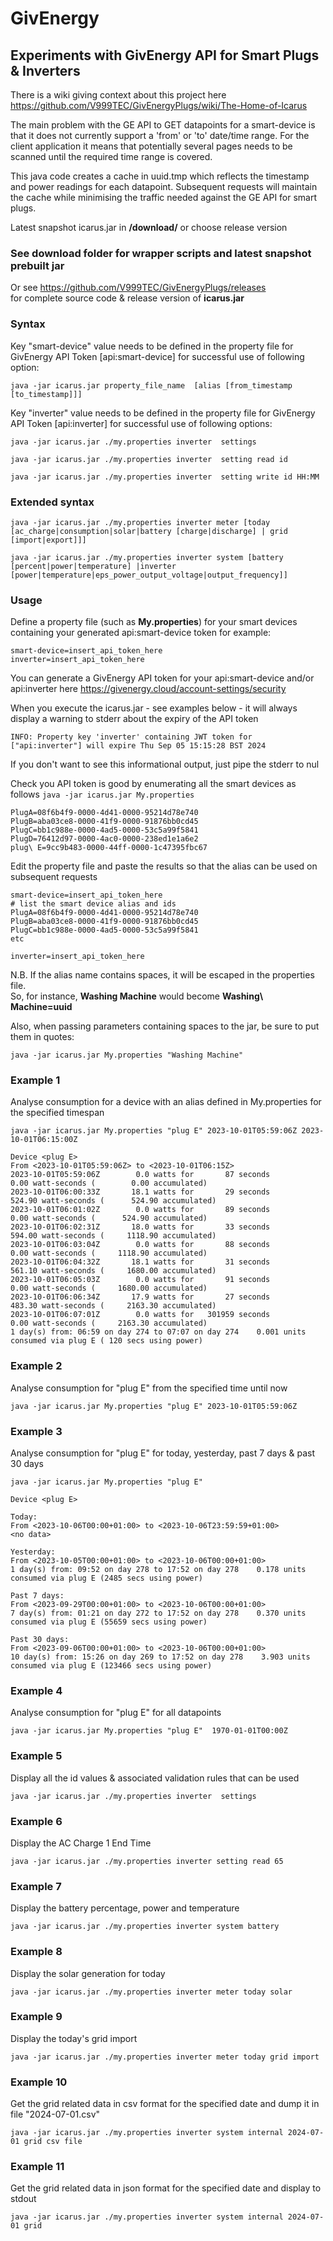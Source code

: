 # GivEnergy
## __Experiments with GivEnergy API for Smart Plugs & Inverters__

There is a wiki giving context about this project here https://github.com/V999TEC/GivEnergyPlugs/wiki/The-Home-of-Icarus  

The main problem with the GE API to GET datapoints for a smart-device is that it does not currently support a 'from' or 'to'  date/time range.
For the client application it means that potentially several pages needs to be scanned until the required time range is covered.

This java code creates a cache in uuid.tmp which reflects the timestamp and power readings for each datapoint.
Subsequent requests will maintain the cache while minimising the traffic needed against the GE API for smart plugs.


Latest snapshot icarus.jar in __/download/__ or choose release version

### See download folder for wrapper scripts and latest snapshot prebuilt jar
Or see https://github.com/V999TEC/GivEnergyPlugs/releases  
for complete source code & release version of __icarus.jar__

### Syntax

Key "smart-device" value needs to be defined in the property file for GivEnergy API Token [api:smart-device] for successful use of following option:

```java -jar icarus.jar property_file_name  [alias [from_timestamp [to_timestamp]]]```

Key "inverter" value needs to be defined in the property file for GivEnergy API Token [api:inverter] for successful use of following options:

```java -jar icarus.jar ./my.properties inverter  settings```

```java -jar icarus.jar ./my.properties inverter  setting read id```

```java -jar icarus.jar ./my.properties inverter  setting write id HH:MM```

### Extended syntax

```java -jar icarus.jar ./my.properties inverter meter [today [ac_charge|consumption|solar|battery [charge|discharge] | grid [import|export]]]```

```java -jar icarus.jar ./my.properties inverter system [battery [percent|power|temperature] |inverter [power|temperature|eps_power_output_voltage|output_frequency]]```

### Usage
Define a property file (such as __My.properties__) for your smart devices containing your generated api:smart-device token for example:

```
smart-device=insert_api_token_here
inverter=insert_api_token_here
```
You can generate a GivEnergy API token for your api:smart-device and/or api:inverter here https://givenergy.cloud/account-settings/security

When you execute the icarus.jar - see examples  below - it will always display a warning to stderr about the expiry of the API token  

```INFO: Property key 'inverter' containing JWT token for ["api:inverter"] will expire Thu Sep 05 15:15:28 BST 2024```

If you don't want to see this informational output, just pipe the stderr to nul

Check you API token is good by enumerating all the smart devices as follows
```java -jar icarus.jar My.properties```

```
PlugA=08f6b4f9-0000-4d41-0000-95214d78e740
PlugB=aba03ce8-0000-41f9-0000-91876bb0cd45
PlugC=bb1c988e-0000-4ad5-0000-53c5a99f5841
PlugD=76412d97-0000-4ac0-0000-238ed1e1a6e2
plug\ E=9cc9b483-0000-44ff-0000-1c47395fbc67
```

Edit the property file and paste the results so that the alias can be used on subsequent requests

```
smart-device=insert_api_token_here
# list the smart device alias and ids 
PlugA=08f6b4f9-0000-4d41-0000-95214d78e740
PlugB=aba03ce8-0000-41f9-0000-91876bb0cd45
PlugC=bb1c988e-0000-4ad5-0000-53c5a99f5841
etc

inverter=insert_api_token_here
```

N.B.
If the alias name contains spaces, it will be escaped in the properties file.  
So, for instance, __Washing Machine__ would become __Washing\ Machine=uuid__

Also, when passing parameters containing spaces to the jar, be sure to put them in quotes:

```java -jar icarus.jar My.properties "Washing Machine"```


### Example 1   
Analyse consumption for a device with an alias defined in My.properties for the specified timespan
 
```java -jar icarus.jar My.properties "plug E" 2023-10-01T05:59:06Z 2023-10-01T06:15:00Z```
```
Device <plug E>
From <2023-10-01T05:59:06Z> to <2023-10-01T06:15Z>
2023-10-01T05:59:06Z	    0.0 watts for       87 seconds	        0.00 watt-seconds (        0.00 accumulated)
2023-10-01T06:00:33Z	   18.1 watts for       29 seconds	      524.90 watt-seconds (      524.90 accumulated)
2023-10-01T06:01:02Z	    0.0 watts for       89 seconds	        0.00 watt-seconds (      524.90 accumulated)
2023-10-01T06:02:31Z	   18.0 watts for       33 seconds	      594.00 watt-seconds (     1118.90 accumulated)
2023-10-01T06:03:04Z	    0.0 watts for       88 seconds	        0.00 watt-seconds (     1118.90 accumulated)
2023-10-01T06:04:32Z	   18.1 watts for       31 seconds	      561.10 watt-seconds (     1680.00 accumulated)
2023-10-01T06:05:03Z	    0.0 watts for       91 seconds	        0.00 watt-seconds (     1680.00 accumulated)
2023-10-01T06:06:34Z	   17.9 watts for       27 seconds	      483.30 watt-seconds (     2163.30 accumulated)
2023-10-01T06:07:01Z	    0.0 watts for   301959 seconds	        0.00 watt-seconds (     2163.30 accumulated)
1 day(s) from: 06:59 on day 274 to 07:07 on day 274    0.001 units consumed via plug E ( 120 secs using power) 
```

### Example 2   
Analyse consumption for "plug E" from the specified time until now
 
```java -jar icarus.jar My.properties "plug E" 2023-10-01T05:59:06Z```

### Example 3   
Analyse consumption for "plug E" for today, yesterday, past 7 days & past 30 days
 
```java -jar icarus.jar My.properties "plug E"```

```
Device <plug E>

Today:
From <2023-10-06T00:00+01:00> to <2023-10-06T23:59:59+01:00>
<no data>

Yesterday:
From <2023-10-05T00:00+01:00> to <2023-10-06T00:00+01:00>
1 day(s) from: 09:52 on day 278 to 17:52 on day 278    0.178 units consumed via plug E (2485 secs using power)

Past 7 days:
From <2023-09-29T00:00+01:00> to <2023-10-06T00:00+01:00>
7 day(s) from: 01:21 on day 272 to 17:52 on day 278    0.370 units consumed via plug E (55659 secs using power)

Past 30 days:
From <2023-09-06T00:00+01:00> to <2023-10-06T00:00+01:00>
10 day(s) from: 15:26 on day 269 to 17:52 on day 278    3.903 units consumed via plug E (123466 secs using power)
```

### Example 4    
Analyse consumption for "plug E" for all datapoints
 
```java -jar icarus.jar My.properties "plug E"  1970-01-01T00:00Z```

### Example 5    
Display all the id values & associated validation rules that can be used
 
```java -jar icarus.jar ./my.properties inverter  settings```

### Example 6    
Display the AC Charge 1 End Time
 
```java -jar icarus.jar ./my.properties inverter setting read 65```

### Example 7    
Display the battery percentage, power and temperature
 
```java -jar icarus.jar ./my.properties inverter system battery```

### Example 8   
Display the solar generation for today
 
```java -jar icarus.jar ./my.properties inverter meter today solar```

### Example 9   
Display the today's grid import
 
```java -jar icarus.jar ./my.properties inverter meter today grid import```

### Example 10   
Get the grid related data in csv format for the specified date and dump it in file "2024-07-01.csv"
 
```java -jar icarus.jar ./my.properties inverter system internal 2024-07-01 grid csv file```

### Example 11   
Get the grid related data in json format for the specified date and display to stdout
 
```java -jar icarus.jar ./my.properties inverter system internal 2024-07-01 grid```


